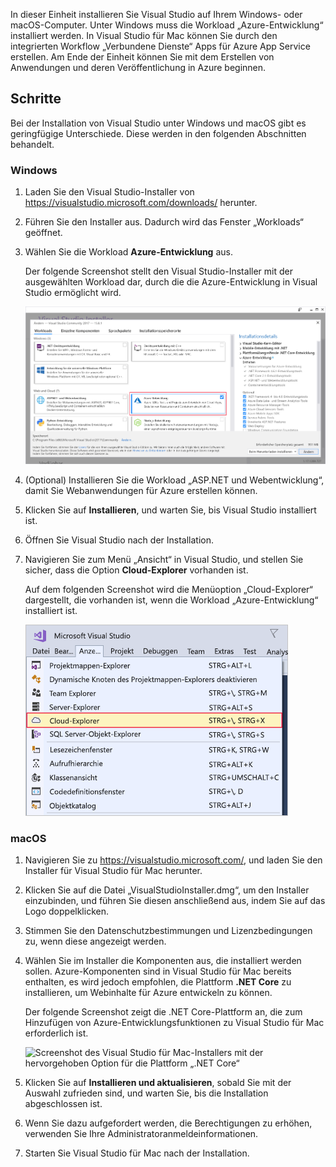 In dieser Einheit installieren Sie Visual Studio auf Ihrem Windows- oder macOS-Computer. Unter Windows muss die Workload „Azure-Entwicklung“ installiert werden. In Visual Studio für Mac können Sie durch den integrierten Workflow „Verbundene Dienste“ Apps für Azure App Service erstellen. Am Ende der Einheit können Sie mit dem Erstellen von Anwendungen und deren Veröffentlichung in Azure beginnen.

## <a name="exercise-steps"></a>Schritte

Bei der Installation von Visual Studio unter Windows und macOS gibt es geringfügige Unterschiede. Diese werden in den folgenden Abschnitten behandelt.

### <a name="windows"></a>Windows

1. Laden Sie den Visual Studio-Installer von https://visualstudio.microsoft.com/downloads/ herunter.

1. Führen Sie den Installer aus. Dadurch wird das Fenster „Workloads“ geöffnet.

1. Wählen Sie die Workload **Azure-Entwicklung** aus.

    Der folgende Screenshot stellt den Visual Studio-Installer mit der ausgewählten Workload dar, durch die die Azure-Entwicklung in Visual Studio ermöglicht wird.

    ![Screenshot des Visual Studio-Installers mit der hervorgehobenen Workload „Azure-Entwicklung“](../media/5-select-azure-workload.png)

1. (Optional) Installieren Sie die Workload „ASP.NET und Webentwicklung“, damit Sie Webanwendungen für Azure erstellen können.

1. Klicken Sie auf **Installieren**, und warten Sie, bis Visual Studio installiert ist.

1. Öffnen Sie Visual Studio nach der Installation.

1. Navigieren Sie zum Menü „Ansicht“ in Visual Studio, und stellen Sie sicher, dass die Option **Cloud-Explorer** vorhanden ist.

    Auf dem folgenden Screenshot wird die Menüoption „Cloud-Explorer“ dargestellt, die vorhanden ist, wenn die Workload „Azure-Entwicklung“ installiert ist.

    ![Screenshot des Visual Studio-Menüs „Ansicht“ mit der hervorgehobenen Menüoption „Cloud-Explorer“](../media/5-verify-cloud-explorer.png)

### <a name="macos"></a>macOS

1. Navigieren Sie zu https://visualstudio.microsoft.com/, und laden Sie den Installer für Visual Studio für Mac herunter.

1. Klicken Sie auf die Datei „VisualStudioInstaller.dmg“, um den Installer einzubinden, und führen Sie diesen anschließend aus, indem Sie auf das Logo doppelklicken.

1. Stimmen Sie den Datenschutzbestimmungen und Lizenzbedingungen zu, wenn diese angezeigt werden.

1. Wählen Sie im Installer die Komponenten aus, die installiert werden sollen. Azure-Komponenten sind in Visual Studio für Mac bereits enthalten, es wird jedoch empfohlen, die Plattform **.NET Core** zu installieren, um Webinhalte für Azure entwickeln zu können.

    Der folgende Screenshot zeigt die .NET Core-Plattform an, die zum Hinzufügen von Azure-Entwicklungsfunktionen zu Visual Studio für Mac erforderlich ist.

    ![Screenshot des Visual Studio für Mac-Installers mit der hervorgehoben Option für die Plattform „.NET Core“](../media/5-vsmac-install-net-core.png)

1. Klicken Sie auf **Installieren und aktualisieren**, sobald Sie mit der Auswahl zufrieden sind, und warten Sie, bis die Installation abgeschlossen ist.

1. Wenn Sie dazu aufgefordert werden, die Berechtigungen zu erhöhen, verwenden Sie Ihre Administratoranmeldeinformationen.

1. Starten Sie Visual Studio für Mac nach der Installation.
